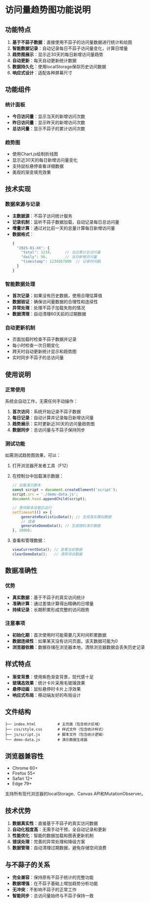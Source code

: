 # 访问量趋势图功能说明

## 功能特点

1. **基于不蒜子数据**：直接使用不蒜子的访问量数据进行统计和绘图
2. **智能数据记录**：自动记录每日不蒜子访问量变化，计算日增量
3. **趋势图展示**：显示近30天的每日新增访问量趋势
4. **自动更新**：每天自动更新统计数据
5. **数据持久化**：使用localStorage保存历史访问数据
6. **响应式设计**：适配各种屏幕尺寸

## 功能组件

### 统计面板
- **今日访问量**：显示当天的新增访问次数
- **昨日访问量**：显示昨天的新增访问次数  
- **总访问量**：显示不蒜子的累计访问次数

### 趋势图
- 使用Chart.js绘制折线图
- 显示近30天的每日新增访问量变化
- 支持鼠标悬停查看详细数据
- 美观的渐变填充效果

## 技术实现

### 数据来源与记录
- **主数据源**：不蒜子访问统计服务
- **记录机制**：监听不蒜子数据加载，自动记录每日总访问量
- **增量计算**：通过对比前一天的总量计算每日新增访问量
- **数据格式**：
  ```javascript
  {
    "2025-01-XX": {
      "total": 1234,      // 当日累计总访问量
      "daily": 56,        // 当日新增访问量
      "timestamp": 1234567890  // 记录时间戳
    }
  }
  ```

### 智能数据处理
- **首次记录**：如果没有历史数据，使用合理估算值
- **数据验证**：确保访问量数据的合理性和连续性
- **异常处理**：处理不蒜子加载失败的情况
- **数据清理**：自动清理60天前的过期数据

### 自动更新机制
- 页面加载时检查不蒜子数据并记录
- 每小时检查一次日期变化
- 跨天时自动更新统计显示和趋势图
- 实时同步不蒜子的总访问量

## 使用说明

### 正常使用
系统会自动工作，无需任何手动操作：

1. **首次访问**：系统开始记录不蒜子数据
2. **每日记录**：自动计算并记录每日新增访问量
3. **趋势展示**：实时更新近30天的访问量趋势图
4. **数据同步**：总访问量与不蒜子保持同步

### 测试功能
如需测试趋势图效果，可以：

1. 打开浏览器开发者工具（F12）
2. 在控制台中加载演示数据：
   ```javascript
   // 加载演示脚本
   const script = document.createElement('script');
   script.src = './demo-data.js';
   document.head.appendChild(script);
   
   // 等待脚本加载后运行
   setTimeout(() => {
       generateRealisticData(); // 生成真实模拟数据
       // 或者
       generateDemoData(); // 生成随机演示数据
   }, 1000);
   ```

3. 查看和管理数据：
   ```javascript
   viewCurrentData(); // 查看当前数据
   clearDemoData();   // 清除测试数据
   ```

## 数据准确性

### 优势
- **真实数据**：基于不蒜子的真实访问统计
- **准确计算**：通过差值计算得出精确的日增量
- **持续记录**：长期积累形成完整的访问趋势

### 注意事项
- **初始化期**：首次使用时可能需要几天时间积累数据
- **数据连续性**：如果某天没有访问页面，该天数据可能为0
- **浏览器依赖**：数据存储在浏览器本地，清除浏览器数据会丢失历史记录

## 样式特点

- **渐变背景**：使用紫色渐变背景，现代感十足
- **玻璃态效果**：统计卡片采用毛玻璃效果
- **悬停动画**：鼠标悬停时卡片上浮效果
- **响应式布局**：移动端友好的布局设计

## 文件结构

```
├── index.html          # 主页面（包含统计区域）
├── css/style.css       # 样式文件（包含统计样式）
├── js/script.js        # 脚本文件（包含统计逻辑）
└── demo-data.js        # 演示数据生成器
```

## 浏览器兼容性

- Chrome 60+
- Firefox 55+
- Safari 12+
- Edge 79+

支持所有现代浏览器的localStorage、Canvas API和MutationObserver。

## 技术优势

1. **数据真实性**：直接基于不蒜子的真实访问数据
2. **自动化程度高**：无需手动干预，全自动记录和更新
3. **性能优化**：智能的数据加载和图表更新机制
4. **错误处理**：完善的异常处理和降级方案
5. **数据管理**：自动清理过期数据，避免存储空间浪费

## 与不蒜子的关系

- **完全兼容**：保持原有不蒜子统计的完整功能
- **数据增强**：在不蒜子基础上增加趋势分析功能
- **无冲突**：不影响不蒜子的正常工作
- **智能同步**：总访问量始终与不蒜子保持一致